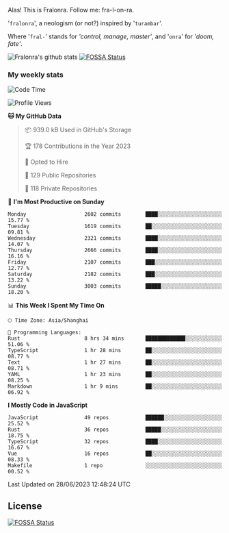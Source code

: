 Alas! This is Fralonra. Follow me: fra-l-on-ra.

'`fralonra`', a neologism (or not?) inspired by '`turambar`'.

Where '`fral-`' stands for *'control, manage, master'*, and '`onra`' for *'doom, fate'*.

![Fralonra's github stats](https://github-readme-stats.vercel.app/api?username=fralonra)
[![FOSSA Status](https://app.fossa.com/api/projects/git%2Bgithub.com%2Ffralonra%2Ffralonra.svg?type=shield)](https://app.fossa.com/projects/git%2Bgithub.com%2Ffralonra%2Ffralonra?ref=badge_shield)

### My weekly stats

<!--START_SECTION:waka-->
![Code Time](http://img.shields.io/badge/Code%20Time-3%2C625%20hrs%2055%20mins-blue)

![Profile Views](http://img.shields.io/badge/Profile%20Views-0-blue)

**🐱 My GitHub Data** 

> 📦 939.0 kB Used in GitHub's Storage 
 > 
> 🏆 178 Contributions in the Year 2023
 > 
> 💼 Opted to Hire
 > 
> 📜 129 Public Repositories 
 > 
> 🔑 118 Private Repositories 
 > 
📅 **I'm Most Productive on Sunday** 

```text
Monday                   2602 commits        ████░░░░░░░░░░░░░░░░░░░░░   15.77 % 
Tuesday                  1619 commits        ██░░░░░░░░░░░░░░░░░░░░░░░   09.81 % 
Wednesday                2321 commits        ████░░░░░░░░░░░░░░░░░░░░░   14.07 % 
Thursday                 2666 commits        ████░░░░░░░░░░░░░░░░░░░░░   16.16 % 
Friday                   2107 commits        ███░░░░░░░░░░░░░░░░░░░░░░   12.77 % 
Saturday                 2182 commits        ███░░░░░░░░░░░░░░░░░░░░░░   13.22 % 
Sunday                   3003 commits        █████░░░░░░░░░░░░░░░░░░░░   18.20 % 
```


📊 **This Week I Spent My Time On** 

```text
🕑︎ Time Zone: Asia/Shanghai

💬 Programming Languages: 
Rust                     8 hrs 34 mins       █████████████░░░░░░░░░░░░   51.06 % 
TypeScript               1 hr 28 mins        ██░░░░░░░░░░░░░░░░░░░░░░░   08.77 % 
Text                     1 hr 27 mins        ██░░░░░░░░░░░░░░░░░░░░░░░   08.71 % 
YAML                     1 hr 23 mins        ██░░░░░░░░░░░░░░░░░░░░░░░   08.25 % 
Markdown                 1 hr 9 mins         ██░░░░░░░░░░░░░░░░░░░░░░░   06.92 % 
```

**I Mostly Code in JavaScript** 

```text
JavaScript               49 repos            ██████░░░░░░░░░░░░░░░░░░░   25.52 % 
Rust                     36 repos            █████░░░░░░░░░░░░░░░░░░░░   18.75 % 
TypeScript               32 repos            ████░░░░░░░░░░░░░░░░░░░░░   16.67 % 
Vue                      16 repos            ██░░░░░░░░░░░░░░░░░░░░░░░   08.33 % 
Makefile                 1 repo              ░░░░░░░░░░░░░░░░░░░░░░░░░   00.52 % 
```




 Last Updated on 28/06/2023 12:48:24 UTC
<!--END_SECTION:waka-->

## License
[![FOSSA Status](https://app.fossa.com/api/projects/git%2Bgithub.com%2Ffralonra%2Ffralonra.svg?type=large)](https://app.fossa.com/projects/git%2Bgithub.com%2Ffralonra%2Ffralonra?ref=badge_large)
